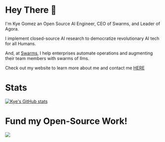 # Hey There 👋
I'm Kye Gomez an Open Source AI Engineer, CEO of Swarms, and Leader of Agora.

I implement closed-source AI research to democratize revolutionary AI tech for all Humans.

And, at [Swarms](https://github.com/kyegomez/swarms), I help enterprises automate operations and augmenting their team members with swarms of llms.

Check out my website to learn more about me and contact me [HERE](https://kyegomez.com/)

# Stats
[![Kye's GitHub stats](https://github-readme-stats.vercel.app/api?username=kyegomez)](https://github.com/kyegomez/github-readme-stats)

# Fund my Open-Source Work!
<a href="https://polar.sh/kyegomez"><img src="https://polar.sh/embed/fund-our-backlog.svg?org=kyegomez" /></a>
